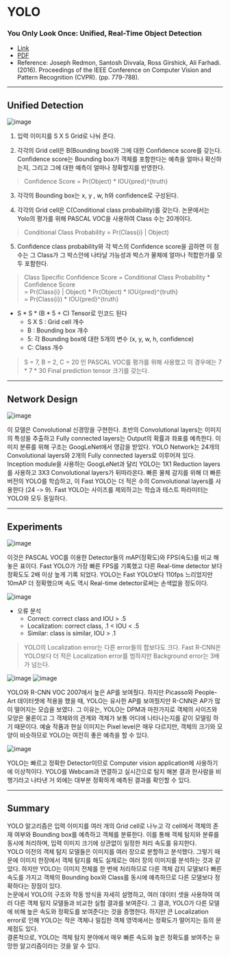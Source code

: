 # YOLO
### You Only Look Once: Unified, Real-Time Object Detection
- [Link](https://arxiv.org/abs/1506.02640)
- [PDF](https://arxiv.org/pdf/1506.02640.pdf)
- Reference: Joseph Redmon, Santosh Divvala, Ross Girshick, Ali Farhadi. (2016). Proceedings of the IEEE Conference on Computer Vision and Pattern Recognition (CVPR). (pp. 779-788).

----------
## Unified Detection
![image](https://user-images.githubusercontent.com/121841464/228446819-1e4a7c7d-982e-4ec5-822e-719874d09f2a.png)

1. 입력 이미지를 S X S Grid로 나눠 준다.

2. 각각의 Grid cell은 B(Bounding box)와 그에 대한 Confidence score를 갖는다. Confidence score는 Bounding box가 객체를 포함한다는 예측을 얼마나 확신하는지, 그리고 그에 대한 예측이 얼마나 정확할지를 반영한다. 
> Confidence Score = Pr(Object) * IOU{pred}^{truth}

3. 각각의 Bounding box는 x, y , w, h와 confidence로 구성된다.

4. 각각의 Grid cell은 C(Conditional class probability)를 갖는다.  논문에서는 Yolo의 평가를 위해 PASCAL VOC을 사용하여 Class 수는 20개이다.
> Conditional Class Probability = Pr(Class{i} | Object)

5. Confidence class probability와 각 박스의 Confidence score을 곱하면 이 점수는 그 Class가 그 박스안에 나타날 가능성과 박스가 물체에 얼마나 적합한가를 모두 포함한다.
> Class Specific Confidence Score = Conditional Class Probability * Confidence Score <br>
> = Pr(Class{i} | Object) * Pr(Object) * IOU{pred}^{truth} <br>
> = Pr(Class{i}) * IOU{pred}^{truth}

- S * S * (B * 5 + C) Tensor로 인코드 된다
  - S X S : Grid cell 개수
  - B : Bounding box 개수
  - 5: 각 Bounding box에 대한 5개의 변수 (x, y, w, h, confidence)
  - C: Class 개수
> S = 7, B = 2, C = 20 인 PASCAL VOC를 평가를 위해 사용했고 이 경우에는 7 * 7 * 30 Final prediction tensor 크기를 갖는다.

----------
## Network Design
![image](https://user-images.githubusercontent.com/121841464/228455420-404a129c-90d3-41d3-bbcd-ea968fdfe820.png)

이 모델은 Convolutional 신경망을 구현한다. 초반의 Convolutional layers는 이미지의 특성을 추출하고 Fully connected layers는 Output의 확률과 좌표를 예측한다.
이미지 분류를 위해 구조는 GoogLeNet에서 영감을 받았다. YOLO Network는 24개의 Convolutional layers와 2개의 Fully connected layers로 이루어져 있다.
Inception module을 사용하는 GoogLeNet과 달리 YOLO는 1X1 Reduction layers를 사용하고 3X3 Convolutional layers가 뒤따라온다.
빠른 물체 감지를 위해 더 빠른 버전의 YOLO를 학습하고, 이 Fast YOLO는 더 적은 수의 Convolutional layers를 사용한다 (24 -> 9).
Fast YOLO는 사이즈를 제외하고는 학습과 테스트 파라미터는 YOLO와 모두 동일하다.

----------
## Experiments
![image](https://user-images.githubusercontent.com/121841464/228464651-f1b1c4aa-541b-4a01-816d-5eefa2d02517.png)

이것은 PASCAL VOC를 이용한 Detector들의 mAP(정확도)와 FPS(속도)를 비교 해 놓은 표이다.
Fast YOLO가 가장 빠른 FPS를 기록했고 다른 Real-time detector 보다 정확도도 2배 이상 높게 기록 되었다.
YOLO는 Fast YOLO보다 110fps 느리었지만 10mAP 더 정확했으며 속도 역시 Real-time detector로써는 손색없을 정도이다.

![image](https://user-images.githubusercontent.com/121841464/228468096-789dfeeb-324d-40bb-8bea-998c2b4d7397.png)

- 오류 분석
  - Correct: correct class and IOU > .5
  - Localization: correct class, .1 < IOU < .5 
  - Similar: class is similar, IOU > .1
> YOLO의 Localization error는 다른 error들의 합보다도 크다. Fast R-CNN은 YOLO보다 더 적은 Localization error를 범하지만 Background error는 3배가 넘는다. 

![image](https://user-images.githubusercontent.com/121841464/228474117-d99a8112-d3cf-4bf4-90e5-d0331d5f01b5.png)
![image](https://user-images.githubusercontent.com/121841464/228476940-1a18d3b3-ec6b-4565-8539-005259feb305.png)

YOLO와 R-CNN VOC 2007에서 높은 AP를 보여줬다. 하지만 Picasso와 People-Art 데이터셋에 적용을 했을 때, YOLO는 유사한 AP를 보여줬지만 R-CNN은 AP가 많이 떨어지는 모습을 보였다. 그 이유는, YOLO는 DPM과 마찬가지로 객체의 사이즈와 모양은 물론이고 그 객체와의 관계와 객체가 보통 어디에 나타나는지를 같이 모델링 하기 때문이다. 예술 작품과 현실 이미지는 Pixel level은 매우 다르지만, 객체의 크기와 모양이 비슷하므로 YOLO는 여전히 좋은 예측을 할 수 있다.

![image](https://user-images.githubusercontent.com/121841464/228476973-320b2a5e-923c-4034-9592-a1cc343a0f27.png)

YOLO는 빠르고 정확한 Detector이므로 Computer vision application에 사용하기에 이상적이다. YOLO를 Webcam과 연결하고 실시간으로 탐지 해본 결과 한사람을 비행기라고 나타낸 거 외에는 대부분 정확하게 예측된 결과를 확인할 수 있다.

----------
## Summary
YOLO 알고리즘은 입력 이미지를 여러 개의 Grid cell로 나누고 각 cell에서 객체의 존재 여부와 Bounding box를 예측하고 객체를 분류한다. 이를 통해 객체 탐지와 분류를 동시에 처리하며, 입력 이미지 크기에 상관없이 일정한 처리 속도를 유지한다.<br>
YOLO 이전의 객체 탐지 모델들은 이미지를 여러 장으로 분할하고 분석했다. 그렇기 때문에 이미지 한장에서 객체 탐지를 해도 실제로는 여러 장의 이미지를 분석하는 것과 같았다. 하지만 YOLO는 이미지 전체를 한 번에 처리하므로 다른 객체 감지 모델보다 빠른 속도를 가지고 객체의 Bounding box와 Class를 동시에 예측하므로 다른 모델보다 정확하다는 장점이 있다.<br>
논문에서 YOLO의 구조와 작동 방식을 자세히 설명하고, 여러 데이터 셋을 사용하여 여러 다른 객체 탐지 모델들과 비교한 실험 결과를 보여준다. 그 결과, YOLO가 다른 모델에 비해 높은 속도와 정확도를 보여준다는 것을 증명한다. 하지만 큰 Localization error로 인해 YOLO는 작은 객체나 밀집한 객체 영역에서는 정확도가 떨어지는 등의 문제점도 있다.<br>
결론적으로, YOLO는 객체 탐지 분야에서 매우 빠른 속도와 높은 정확도를 보여주는 유망한 알고리즘이라는 것을 알 수 있다.
